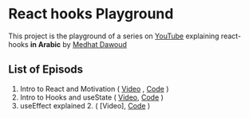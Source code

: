# React hooks Playground

This project is the playground of a series on [YouTube](https://www.youtube.com/channel/UCzve9ZBBT6_Nt_3j-qHyheQ) explaining react-hooks **in Arabic** by [Medhat Dawoud](http://twitter.com/med7atdawoud)

## List of Episods

1. Intro to React and Motivation ( [Video](https://www.youtube.com/watch?v=xPGRG_DcBbo&list=PLANjs1H0YEnRE78sLw6vd_4LXoPg5enIM&index=2&t=0s) , [Code](https://github.com/medhatdawoud/react-hooks-playground/tree/26e921b50e3b3ba0d1b6c0a0364ec3841ada7a6f/src) )
2. Intro to Hooks and useState ( [Video](https://www.youtube.com/watch?v=_Ko1xWnZBOQ), [Code](https://github.com/medhatdawoud/react-hooks-playground/tree/00a3015eca8c61b075df24762210eb656acbe893/src) )
3. useEffect explained 2. ( [Video], [Code](https://github.com/medhatdawoud/react-hooks-playground/tree/2c840371389fced59762944bd249f87430825cc8/src) )